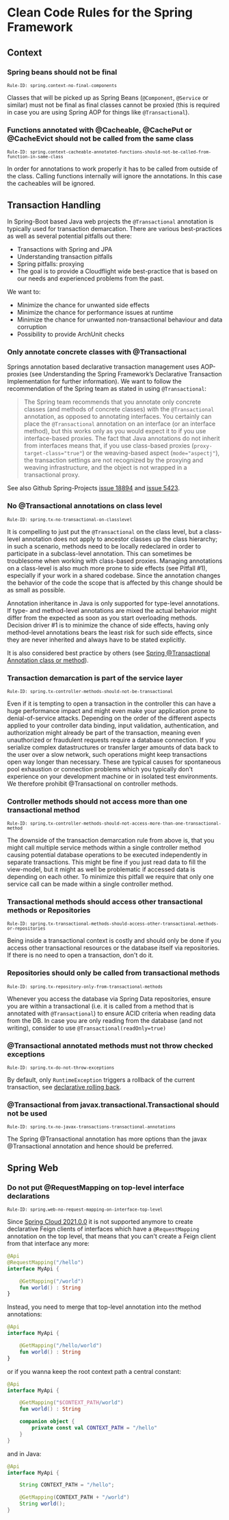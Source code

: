 # Clean Code Rules for the Spring Framework

## Context

<a id="context-no-final-components"></a>
### Spring beans should not be final
<sup>`Rule-ID: spring.context-no-final-components`</sup>

Classes that will be picked up as Spring Beans (`@Component`, `@Service` or similar) must not be final as final
classes cannot be proxied (this is required in case you are using Spring AOP for things like `@Transactional`).

<a id="context-cacheable-annotated-functions-should-not-be-called-from-function-in-same-class"></a>
### Functions annotated with @Cacheable, @CachePut or @CacheEvict should not be called from the same class
<sup>`Rule-ID: spring.context-cacheable-annotated-functions-should-not-be-called-from-function-in-same-class`</sup>

In order for annotations to work properly it has to be called from outside of the class.
Calling functions internally will ignore the annotations. In this case the cacheables will be ignored.

## Transaction Handling

In Spring-Boot based Java web projects the `@Transactional` annotation is typically used for transaction demarcation.
There are various best-practices as well as several potential pitfalls out there:

- Transactions with Spring and JPA
- Understanding transaction pitfalls
- Spring pitfalls: proxying
- The goal is to provide a Cloudflight wide best-practice that is based on our needs and experienced problems from the past.

We want to:

- Minimize the chance for unwanted side effects
- Minimize the chance for performance issues at runtime
- Minimize the chance for unwanted non-transactional behaviour and data corruption
- Possibility to provide ArchUnit checks

### Only annotate concrete classes with @Transactional

Springs annotation based declarative transaction management uses AOP-proxies (see Understanding the Spring Framework’s
Declarative Transaction Implementation for further information). We want to follow the recommendation of the Spring
team as stated in using `@Transactional`:

> The Spring team recommends that you annotate only concrete classes (and methods of concrete classes) with the `@Transactional`
> annotation, as opposed to annotating interfaces. You certainly can place the `@Transactional` annotation on an interface
> (or an interface method), but this works only as you would expect it to if you use interface-based proxies.
> The fact that Java annotations do not inherit from interfaces means that, if you use class-based proxies
> (`proxy-target-class="true"`) or the weaving-based aspect (`mode="aspectj"`), the transaction settings are not
> recognized by the proxying and weaving infrastructure, and the object is not wrapped in a transactional proxy.


See also Github Spring-Projects [issue 18894](https://github.com/spring-projects/spring-framework/issues/18894)
and [issue 5423](https://github.com/spring-projects/spring-boot/issues/5423).

<a id="tx-no-transactional-on-classlevel"></a>
### No @Transactional annotations on class level
<sup>`Rule-ID: spring.tx-no-transactional-on-classlevel`</sup>

It is compelling to just put the `@Transactional` on the class level, but a class-level annotation does not apply to
ancestor classes up the class hierarchy; in such a scenario, methods need to be locally redeclared in order to participate
in a subclass-level annotation. This can sometimes be troublesome when working with class-based proxies. Managing annotations
on a class-level is also much more prone to side effects (see Pitfall #1), especially if your work in a shared codebase.
Since the annotation changes the behavior of the code the scope that is affected by this change should be as small as possible.

Annotation inheritance in Java is only supported for type-level annotations. If type- and method-level annotations are
mixed the actual behavior might differ from the expected as soon as you start overloading methods.
Decision driver #1 is to minimize the chance of side effects, having only method-level annotations bears the least
risk for such side effects, since they are never inherited and always have to be stated explicitly.

It is also considered best practice by others
(see [Spring @Transactional Annotation class or method](https://stackoverflow.com/questions/29027788/spring-transactional-annotation-class-or-method)).

<a id="tx-controller-methods-should-not-be-transactional"></a>
### Transaction demarcation is part of the service layer
<sup>`Rule-ID: spring.tx-controller-methods-should-not-be-transactional`</sup>

Even if it is tempting to open a transaction in the controller this can have a huge performance impact and might
even make your application prone to denial-of-service attacks. Depending on the order of the different aspects applied
to your controller data binding, input validation, authentication, and authorization might already be part of the
transaction, meaning even unauthorized or fraudulent requests require a database connection. If you serialize
complex datastructures or transfer larger amounts of data back to the user over a slow network, such
operations might keep transactions open way longer than necessary. These are typical causes for
spontaneous pool exhaustion or connection problems which you typically don't experience on your development
machine or in isolated test environments. We therefore prohibit @Transactional on controller methods.

<a id="tx-controller-methods-should-not-access-more-than-one-transactional-method"></a>
### Controller methods should not access more than one transactional method
<sup>`Rule-ID: spring.tx-controller-methods-should-not-access-more-than-one-transactional-method`</sup>

The downside of the transaction demarcation rule from above is, that you might call multiple service methods within a single controller method causing
potential database operations to be executed independently in separate transactions. This might be fine if you
just read data to fill the view-model, but it might as well be problematic if accessed data is
depending on each other. To minimize this pitfall we require that only one service call can be made within a
single controller method.

<a id="tx-transactional-methods-should-access-other-transactional-methods-or-repositories"></a>
### Transactional methods should access other transactional methods or Repositories
<sup>`Rule-ID: spring.tx-transactional-methods-should-access-other-transactional-methods-or-repositories`</sup>

Being inside a transactional context is costly and should only be done if you access other transactional resources
or the database itself via repositories. If there is no need to open a transaction, don't do it.

<a id="tx-repository-only-from-transactional-methods"></a>
### Repositories should only be called from transactional methods
<sup>`Rule-ID: spring.tx-repository-only-from-transactional-methods`</sup>

Whenever you access the database via Spring Data repositories, ensure you are within a transactional (i.e. it is called
from a method that is annotated with `@Transactional`) to ensure ACID criteria when reading data from the DB. In case
you are only reading from the database (and not writing), consider to use `@Transactional(readOnly=true)`

<a id="tx-do-not-throw-exceptions"></a>
### @Transactional annotated methods must not throw checked exceptions
<sup>`Rule-ID: spring.tx-do-not-throw-exceptions`</sup>

By default, only `RuntimeException` triggers a rollback of the current transaction, see
[declarative rolling back](https://docs.spring.io/spring/docs/5.2.3.RELEASE/spring-framework-reference/data-access.html#transaction-declarative-rolling-back).

<a id="tx-no-javax-transactions-transactional-annotations"></a>
### @Transactional from javax.transactional.Transactional should not be used
<sup>`Rule-ID: spring.tx-no-javax-transactions-transactional-annotations`</sup>

The Spring @Transactional annotation has more options than the javax @Transactional annotation and hence should be preferred.

## Spring Web

<a id="web-no-request-mapping-on-interface-top-level"></a>
### Do not put @RequestMapping on top-level interface declarations
<sup>`Rule-ID: spring.web-no-request-mapping-on-interface-top-level`</sup>

Since [Spring Cloud 2021.0.0](https://github.com/spring-cloud/spring-cloud-openfeign/commit/d6783a6f1ec8dd08fafe76ecd072913d4e6f66b9#diff-4a0384ff3e4b36193d99940fe6fbcacf9d50cfa650bddf9c40c8fe064c9c0131) it is not supported anymore to create declarative Feign clients of interfaces which
have a `@RequestMapping` annotation on the top level, that means that you can't create a Feign client from that interface any more:

````kotlin
@Api
@RequestMapping("/hello")
interface MyApi {

    @GetMapping("/world")
    fun world() : String
}
````

Instead, you need to merge that top-level annotation into the method annotations:

````kotlin
@Api
interface MyApi {

    @GetMapping("/hello/world")
    fun world() : String
}
````

or if you wanna keep the root context path a central constant:

````kotlin
@Api
interface MyApi {

    @GetMapping("$CONTEXT_PATH/world")
    fun world() : String

    companion object {
        private const val CONTEXT_PATH = "/hello"
    }
}
````

and in Java:

````java
@Api
interface MyApi {

    String CONTEXT_PATH = "/hello";

    @GetMapping(CONTEXT_PATH + "/world")
    String world();
}
````
